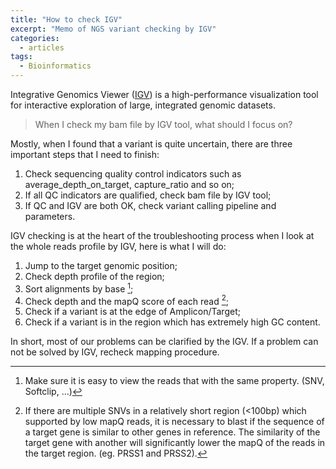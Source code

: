 ```yaml
---
title: "How to check IGV"
excerpt: "Memo of NGS variant checking by IGV"
categories:
  - articles
tags:
  - Bioinformatics
---
```


Integrative Genomics Viewer ([IGV](http://software.broadinstitute.org/software/igv/)) is a high-performance visualization tool for interactive exploration of large, integrated genomic datasets.

> When I check my bam file by IGV tool, what should I focus on?

Mostly, when I found that a variant is quite uncertain, there are three important steps that I need to finish:

1. Check sequencing quality control indicators such as average_depth_on_target, capture_ratio and so on;
2. If all QC indicators are qualified, check bam file by IGV tool;
3. If QC and IGV are both OK, check variant calling pipeline and parameters.

IGV checking is at the heart of the troubleshooting process when I look at the whole reads profile by IGV, here is what I will do:

1. Jump to the target genomic position;
2. Check depth profile of the region;
3. Sort alignments by base [^1];
4. Check depth and the mapQ score of each read [^2];
5. Check if a variant is at the edge of Amplicon/Target;
6. Check if a variant is in the region which has extremely high GC content.

In short, most of our problems can be clarified by the IGV. If a problem can not be solved by IGV, recheck mapping procedure.


[^1]: Make sure it is easy to view the reads that with the same property. (SNV, Softclip, ...)
[^2]: If there are multiple SNVs in a relatively short region (<100bp) which supported by low mapQ reads, it is necessary to blast if the sequence of a target gene is similar to other genes in reference. The similarity of the target gene with another will significantly lower the mapQ of the reads in the target region. (eg. PRSS1 and PRSS2).




